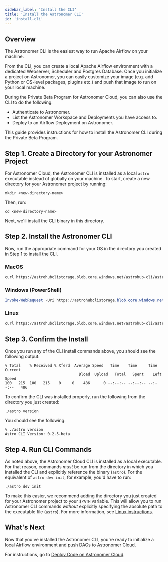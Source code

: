 ```yaml
---
sidebar_label: 'Install the CLI'
title: 'Install the Astronomer CLI'
id: 'install-cli'
---
```


## Overview

The Astronomer CLI is the easiest way to run Apache Airflow on your machine.

From the CLI, you can create a local Apache Airflow environment with a dedicated Webserver, Scheduler and Postgres Database. Once you initialize a project on Astronomer, you can easily customize your image (e.g. add Python or OS-level packages, plugins etc.) and push that image to run on your local machine.

During the Private Beta Program for Astronomer Cloud, you can also use the CLI to do the following:

- Authenticate to Astronomer.
- List the Astronomer Workspace and Deployments you have access to.
- Deploy to an Airflow Deployment on Astronomer.

This guide provides instructions for how to install the Astronomer CLI during the Private Beta Program.

## Step 1. Create a Directory for your Astronomer Project

For Astronomer Cloud, the Astronomer CLI is installed as a local `astro` executable instead of globally on your machine. To start, create a new directory for your Astronomer project by running:

```
mkdir <new-directory-name>
```

Then, run:

```
cd <new-directory-name>
```

Next, we'll install the CLI binary in this directory.

## Step 2. Install the Astronomer CLI

Now, run the appropriate command for your OS in the directory you created in Step 1 to install the CLI.

### MacOS

```bash
curl https://astrohubclistorage.blob.core.windows.net/astrohub-cli/astro_0.2.5-beta_darwin_amd64/astro -o astro && chmod +x astro
```

### Windows (PowerShell)

```powershell
Invoke-WebRequest -Uri https://astrohubclistorage.blob.core.windows.net/astrohub-cli/astro_0.2.5-beta_windows_amd64/astro.exe -OutFile astro.exe
```

### Linux

```bash
curl https://astrohubclistorage.blob.core.windows.net/astrohub-cli/astro_0.2.5-beta_linux_amd64/astro -o astro && chmod +x astro
```

## Step 3. Confirm the Install

Once you run any of the CLI install commands above, you should see the following output:

```
% Total    % Received % Xferd  Average Speed   Time    Time     Time  Current
                                 Dload  Upload   Total   Spent    Left  Speed
100   215  100   215    0     0    486      0 --:--:-- --:--:-- --:--:--   486
```

To confirm the CLI was installed properly, run the following from the directory you just created:

```
./astro version
```

You should see the following:

```
% ./astro version
Astro CLI Version: 0.2.5-beta
```

## Step 4. Run CLI Commands

As noted above, the Astronomer Cloud CLI is installed as a local executable. For that reason, commands *must* be run from the directory in which you installed the CLI and explicitly reference the binary (`astro`). For the equivalent of `astro dev init`, for example, you'd have to run:

```
./astro dev init
```

To make this easier, we recommend adding the directory you just created for your Astronomer project to your `$PATH` variable. This will allow you to run Astronomer CLI commands _without_ explicitly specifying the absolute path to the executable file (`astro`). For more information, see [Linux instructions](https://linuxize.com/post/how-to-add-directory-to-path-in-linux/#adding-a-directory-to-your-path).

## What's Next

Now that you've installed the Astronomer CLI, you're ready to initialize a local Airflow environment and push DAGs to Astronomer Cloud.

For instructions, go to [Deploy Code on Astronomer Cloud](deploy-code).